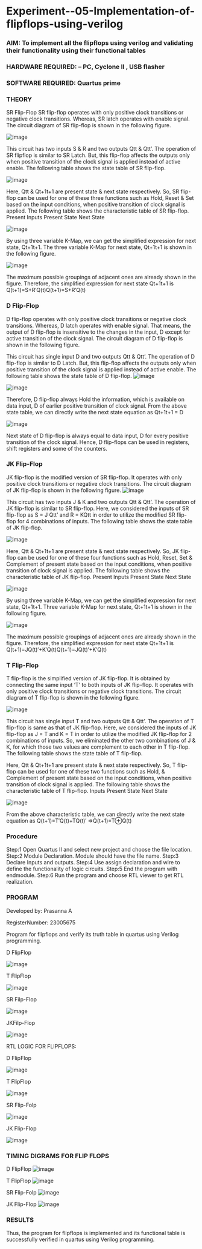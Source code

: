 # Experiment--05-Implementation-of-flipflops-using-verilog
### AIM: To implement all the flipflops using verilog and validating their functionality using their functional tables
### HARDWARE REQUIRED:  – PC, Cyclone II , USB flasher
### SOFTWARE REQUIRED:   Quartus prime
### THEORY 
SR Flip-Flop
SR flip-flop operates with only positive clock transitions or negative clock transitions. Whereas, SR latch operates with enable signal. The circuit diagram of SR flip-flop is shown in the following figure.

![image](https://user-images.githubusercontent.com/36288975/167910294-bb550548-b1dc-4cba-9044-31d9037d476b.png)

 
This circuit has two inputs S & R and two outputs Qtt & Qtt’. The operation of SR flipflop is similar to SR Latch. But, this flip-flop affects the outputs only when positive transition of the clock signal is applied instead of active enable.
The following table shows the state table of SR flip-flop.


![image](https://user-images.githubusercontent.com/36288975/167910648-ced88e69-869c-42e2-9718-a285a3902446.png)


Here, Qtt & Qt+1t+1 are present state & next state respectively. So, SR flip-flop can be used for one of these three functions such as Hold, Reset & Set based on the input conditions, when positive transition of clock signal is applied. The following table shows the characteristic table of SR flip-flop.
Present Inputs	Present State	Next State


![image](https://user-images.githubusercontent.com/36288975/167908180-5fc9d589-1cb5-41f5-b2c8-927e04f5f387.png)

By using three variable K-Map, we can get the simplified expression for next state, Qt+1t+1. The three variable K-Map for next state, Qt+1t+1 is shown in the following figure.

![image](https://user-images.githubusercontent.com/36288975/167908214-25b30a54-db20-4bcb-9385-5f93a1982a09.png)

 
The maximum possible groupings of adjacent ones are already shown in the figure. Therefore, the simplified expression for next state Qt+1t+1 is
Q(t+1)=S+R′Q(t)Q(t+1)=S+R′Q(t)


### D Flip-Flop
D flip-flop operates with only positive clock transitions or negative clock transitions. Whereas, D latch operates with enable signal. That means, the output of D flip-flop is insensitive to the changes in the input, D except for active transition of the clock signal. The circuit diagram of D flip-flop is shown in the following figure.
 
This circuit has single input D and two outputs Qtt & Qtt’. The operation of D flip-flop is similar to D Latch. But, this flip-flop affects the outputs only when positive transition of the clock signal is applied instead of active enable.
The following table shows the state table of D flip-flop.
![image](https://user-images.githubusercontent.com/36288975/167908342-e03f0cbb-5958-43bb-b74a-5e3ec2341675.png)

![image](https://user-images.githubusercontent.com/36288975/167910325-aeef0739-0a54-40e2-bebd-6f5fa0cad10e.png)



Therefore, D flip-flop always Hold the information, which is available on data input, D of earlier positive transition of clock signal. From the above state table, we can directly write the next state equation as
Qt+1t+1 = D



![image](https://user-images.githubusercontent.com/36288975/167908850-d39d07ba-7f9d-490a-b9f2-274e189fd047.png)

Next state of D flip-flop is always equal to data input, D for every positive transition of the clock signal. Hence, D flip-flops can be used in registers, shift registers and some of the counters.


### JK Flip-Flop
JK flip-flop is the modified version of SR flip-flop. It operates with only positive clock transitions or negative clock transitions. The circuit diagram of JK flip-flop is shown in the following figure.
![image](https://user-images.githubusercontent.com/36288975/167910378-d2d984a7-2815-4d17-8c41-ee4bdf59ec24.png) 

 
This circuit has two inputs J & K and two outputs Qtt & Qtt’. The operation of JK flip-flop is similar to SR flip-flop. Here, we considered the inputs of SR flip-flop as S = J Qtt’ and R = KQtt in order to utilize the modified SR flip-flop for 4 combinations of inputs.
The following table shows the state table of JK flip-flop.


![image](https://user-images.githubusercontent.com/36288975/167908575-59c35afb-50d3-46a2-888c-47478a3179d5.png)

Here, Qtt & Qt+1t+1 are present state & next state respectively. So, JK flip-flop can be used for one of these four functions such as Hold, Reset, Set & Complement of present state based on the input conditions, when positive transition of clock signal is applied. The following table shows the characteristic table of JK flip-flop.
Present Inputs	Present State	Next State

![image](https://user-images.githubusercontent.com/36288975/167908664-c854ffe9-0bd3-44c2-bfa6-e53928181c69.png)


By using three variable K-Map, we can get the simplified expression for next state, Qt+1t+1. Three variable K-Map for next state, Qt+1t+1 is shown in the following figure.
 
 
 ![image](https://user-images.githubusercontent.com/36288975/167908688-fa93c3e9-8323-4864-947d-c11d163d5a90.png)

The maximum possible groupings of adjacent ones are already shown in the figure. Therefore, the simplified expression for next state Qt+1t+1 is
Q(t+1)=JQ(t)′+K′Q(t)Q(t+1)=JQ(t)′+K′Q(t)



### T Flip-Flop
T flip-flop is the simplified version of JK flip-flop. It is obtained by connecting the same input ‘T’ to both inputs of JK flip-flop. It operates with only positive clock transitions or negative clock transitions. The circuit diagram of T flip-flop is shown in the following figure.

![image](https://user-images.githubusercontent.com/36288975/167911534-5f3c445d-bc68-46e2-9a9c-7efce5febc60.png)



This circuit has single input T and two outputs Qtt & Qtt’. The operation of T flip-flop is same as that of JK flip-flop. Here, we considered the inputs of JK flip-flop as J = T and K = T in order to utilize the modified JK flip-flop for 2 combinations of inputs. So, we eliminated the other two combinations of J & K, for which those two values are complement to each other in T flip-flop.
The following table shows the state table of T flip-flop.



Here, Qtt & Qt+1t+1 are present state & next state respectively. So, T flip-flop can be used for one of these two functions such as Hold, & Complement of present state based on the input conditions, when positive transition of clock signal is applied. The following table shows the characteristic table of T flip-flop.
Inputs	Present State	Next State


![image](https://user-images.githubusercontent.com/36288975/167909015-53aa9450-3f28-4202-887a-79d88228f8a0.png)

From the above characteristic table, we can directly write the next state equation as
Q(t+1)=T′Q(t)+TQ(t)′
⇒Q(t+1)=T⊕Q(t)

### Procedure
Step:1 Open Quartus II and select new project and choose the file location.
Step:2 Module Declaration. Module should have the file name.
Step:3 Declare Inputs and outputs.
Step:4 Use assign declaration and wire to define the functionality of logic circuits.
Step:5 End the program with endmodule.
Step:6 Run the program and choose RTL viewer to get RTL realization.

### PROGRAM 

Developed by: Prasanna A

RegisterNumber:  23005675

Program for flipflops  and verify its truth table in quartus using Verilog programming.

D FlipFlop

![image](https://github.com/prasanna-765/Experiment--05-Implementation-of-flipflops-using-verilog/assets/150009505/39407968-c019-4d7e-89d2-c27bdaf47b86)

T FlipFlop

![image](https://github.com/prasanna-765/Experiment--05-Implementation-of-flipflops-using-verilog/assets/150009505/e66a0005-3358-4520-8167-a715935349cc)

SR Filp-Flop

![image](https://github.com/prasanna-765/Experiment--05-Implementation-of-flipflops-using-verilog/assets/150009505/d120970b-d9de-4b2d-aa73-70b47dccdb6b)

JKFilp-Flop

![image](https://github.com/prasanna-765/Experiment--05-Implementation-of-flipflops-using-verilog/assets/150009505/3c5b29d4-73ad-47ae-9745-4e848361503e)

RTL LOGIC FOR FLIPFLOPS:

D FlipFlop

![image](https://github.com/prasanna-765/Experiment--05-Implementation-of-flipflops-using-verilog/assets/150009505/1747f280-51f6-43cd-be08-1aacdc3fe827)

T FlipFlop

![image](https://github.com/prasanna-765/Experiment--05-Implementation-of-flipflops-using-verilog/assets/150009505/da3664b2-e99a-4f73-a1f9-a5b7532e7543)
 
SR Flip-Folp

![image](https://github.com/prasanna-765/Experiment--05-Implementation-of-flipflops-using-verilog/assets/150009505/ae29d2e3-264e-4396-962f-8279e4cf6bc8)

JK Flip-Flop

![image](https://github.com/prasanna-765/Experiment--05-Implementation-of-flipflops-using-verilog/assets/150009505/38acf912-99cb-4df0-bc13-dbf2fb3c27e3)

### TIMING DIGRAMS FOR FLIP FLOPS

D FlipFlop
![image](https://github.com/prasanna-765/Experiment--05-Implementation-of-flipflops-using-verilog/assets/150009505/bf31793b-8e8f-44b6-86f4-bc4bb76d1ea0)

T FlipFlop
![image](https://github.com/prasanna-765/Experiment--05-Implementation-of-flipflops-using-verilog/assets/150009505/3fd0e655-9e1c-45f3-9bc3-785746bb8360)

SR Flip-Folp
![image](https://github.com/prasanna-765/Experiment--05-Implementation-of-flipflops-using-verilog/assets/150009505/ab65cc57-fd0a-4a82-8a34-26c3ddd0ef7c)

JK Flip-Flop
![image](https://github.com/prasanna-765/Experiment--05-Implementation-of-flipflops-using-verilog/assets/150009505/fb7470eb-6283-499f-90fa-5902c07e13c6)

### RESULTS 

Thus, the program for flipflops is implemented and its functional table is successfully verified in
quartus using Verilog programming.
